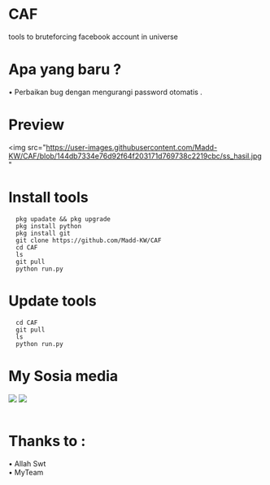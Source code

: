# CAF
tools to bruteforcing facebook account in universe

# Apa yang baru ?
• Perbaikan bug dengan mengurangi password otomatis .<br>

# Preview
<img src="https://user-images.githubusercontent.com/Madd-KW/CAF/blob/144db7334e76d92f64f203171d769738c2219cbc/ss_hasil.jpg" <br>

# Install tools
      pkg upadate && pkg upgrade
      pkg install python
      pkg install git
      git clone https://github.com/Madd-KW/CAF
      cd CAF
      ls
      git pull
      python run.py

# Update tools 
      cd CAF
      git pull
      ls
      python run.py

# My Sosia media
[![](https://img.shields.io/badge/Facebook-blue?logo=Facebook&logoColor=blue&labelColor=white)](https://www.facebook.com/profile.php?id=100043323630743)
[![](https://img.shields.io/badge/Whatsapp-CHAT-red?logo=Whatsapp&logoColor=Brightgreen&labelColor=white)](https://wa.me/6283870666827?text=Asalamualaikum+bang) <br><br>

# Thanks to :
• Allah Swt<br>
• MyTeam
